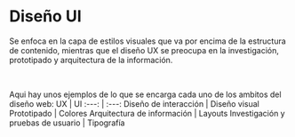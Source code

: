 # Diseño UI

Se enfoca en la capa de estilos visuales que va por encima de la estructura de contenido, mientras que el diseño UX se preocupa en la investigación, prototipado y arquitectura de la información.

<br>

Aqui hay unos ejemplos de lo que se encarga cada uno de los ambitos del diseño web:
UX | UI
:---: | :---:
Diseño de interacción | Diseño visual
Prototipado | Colores
Arquitectura de información | Layouts
Investigación y pruebas de usuario | Tipografía